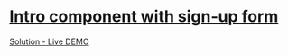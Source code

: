 # [Intro component with sign-up form](https://www.frontendmentor.io/challenges/intro-component-with-signup-form-5cf91bd49edda32581d28fd1 "intro-component-with-signup-form challenge")

[Solution - Live DEMO](https://pedantic-feynman-b86d4e.netlify.app "intro-component-with-signup-form solution")
